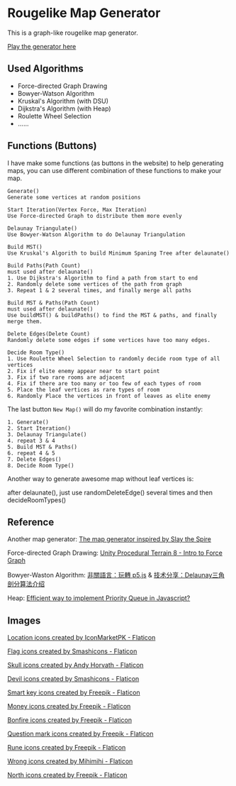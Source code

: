 # Rougelike Map Generator

This is a graph-like rougelike map generator.

[Play the generator here](https://c-w-z.github.io/rougelike-map-generator/)

## Used Algorithms

- Force-directed Graph Drawing
- Bowyer-Watson Algorithm
- Kruskal's Algorithm (with DSU)
- Dijkstra's Algorithm (with Heap)
- Roulette Wheel Selection
- ......

## Functions (Buttons)

I have make some functions (as buttons in the website) to help generating maps, you can use different combination of these functions to make your map.
```
Generate()
Generate some vertices at random positions
```
```
Start Iteration(Vertex Force, Max Iteration)
Use Force-directed Graph to distribute them more evenly
```
```
Delaunay Triangulate()
Use Bowyer-Watson Algorithm to do Delaunay Triangulation
```
```
Build MST()
Use Kruskal's Algorith to build Minimum Spaning Tree after delaunate()
```
```
Build Paths(Path Count)
must used after delaunate()
1. Use Dijkstra's Algorithm to find a path from start to end
2. Randomly delete some vertices of the path from graph
3. Repeat 1 & 2 several times, and finally merge all paths
```
```
Build MST & Paths(Path Count)
must used after delaunate()
Use buildMST() & buildPaths() to find the MST & paths, and finally merge them.
```
```
Delete Edges(Delete Count)
Randomly delete some edges if some vertices have too many edges.
```
```
Decide Room Type()
1. Use Roulette Wheel Selection to randomly decide room type of all vertices
2. Fix if elite enemy appear near to start point
3. Fix if two rare rooms are adjacent
4. Fix if there are too many or too few of each types of room
5. Place the leaf vertices as rare types of room
6. Randomly Place the vertices in front of leaves as elite enemy
```

The last button `New Map()` will do my favorite combination instantly:
```
1. Generate()
2. Start Iteration()
3. Delaunay Triangulate()
4. repeat 3 & 4
5. Build MST & Paths()
6. repeat 4 & 5
7. Delete Edges()
8. Decide Room Type()
```

Another way to generate awesome map without leaf vertices is:

after delaunate(), just use randomDeleteEdge() several times and then decideRoomTypes()

## Reference

Another map generator: [The map generator inspired by Slay the Spire](https://github.com/yurkth/stsmapgen)

Force-directed Graph Drawing: [Unity Procedural Terrain 8 - Intro to Force Graph](https://youtu.be/TXi5gA-pSkY?si=ylsXEAxPUTZ-IeKY)

Bowyer-Waston Algorithm: [非關語言：玩轉 p5.js](https://openhome.cc/Gossip/P5JS/Delaunay.html) & [技术分享：Delaunay三角剖分算法介绍](https://zhuanlan.zhihu.com/p/459884570)

Heap: [Efficient way to implement Priority Queue in Javascript?](https://stackoverflow.com/questions/42919469/efficient-way-to-implement-priority-queue-in-javascript)

## Images

[Location icons created by IconMarketPK - Flaticon](https://www.flaticon.com/free-icon/location-pin_2776000)

[Flag icons created by Smashicons - Flaticon](https://www.flaticon.com/free-icon/finish_2164609)

[Skull icons created by Andy Horvath - Flaticon](https://www.flaticon.com/free-icon/skull_5875938)

[Devil icons created by Smashicons - Flaticon](https://www.flaticon.com/free-icon/skull_5768016)

[Smart key icons created by Freepik - Flaticon](https://www.flaticon.com/free-icon/key_93128)

[Money icons created by Freepik - Flaticon](https://www.flaticon.com/free-icon/money_61584)

[Bonfire icons created by Freepik - Flaticon](https://www.flaticon.com/free-icon/bonfire_2163004)

[Question mark icons created by Freepik - Flaticon](https://www.flaticon.com/free-icon/question-mark_3524344)

[Rune icons created by Freepik - Flaticon](https://www.flaticon.com/free-icon/rune_336131)

[Wrong icons created by Mihimihi - Flaticon](https://www.flaticon.com/free-icon/cross_7699001)

[North icons created by Freepik - Flaticon](https://www.flaticon.com/free-icon/compass-symbol_80036)
